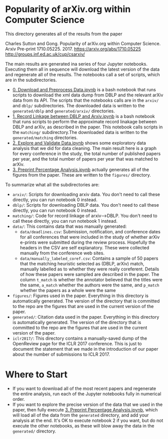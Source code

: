 # Popularity of arXiv.org within Computer Science

This directory generates all of the results from the paper 

  Charles Sutton and Gong. Popularity of arXiv.org within Computer Science.
  Arxiv Pre-print 1710.05225. 2017.
  https://arxiv.org/abs/1710.05225
  http://groups.inf.ed.ac.uk/cup/csarxiv/

The main results are generated ina series of four Jupyter notebooks. Executing them all in sequence will download the latest version of the data
and regenerate all of the results. The notebooks call a set of scripts, which are in the subdirectories.

 * [0. Download and Preprocess Data.ipynb](https://github.com/casutton/cs-arxiv-popularity-code/blob/master/0.%20Download%20and%20Preprocess%20Data.ipynb)
 is a bash notebook that runs scripts to download the xml data dump from DBLP and the relevant arXiv data from its API. The scripts that the notebooks calls
 are in the `arxiv/` and `dblp/` subdirectories. The downloaded data is written to the `generated/dblp` and `generated/arxiv/` directories.
 * [1. Record Linkage between DBLP and Arxiv.ipynb](https://github.com/casutton/cs-arxiv-popularity-code/blob/master/1.%20Record%20Linkage%20between%20DBLP%20and%20Arxiv.ipynb)
 is a bash notebook that runs scripts to perform the approximate record linakage between DBLP and arXiv, as described in the paper. This notebook calls scripts
 in the `matching/` subdirectory.The downloaded data is written to the `generated/matching` directories.
 * [2. Explore and Validate Data.ipynb](https://github.com/casutton/cs-arxiv-popularity-code/blob/master/2.%20Explore%20and%20Validate%20Data.ipynb) shows some exploratory data analysis
 that we did for data cleaning. The main result here is a graph for every conference in the study, the total number of published papers per year,
 and the total number of papers per year that was matched to arXiv.
 * [3. Preprint Percentage Analysis.ipynb](https://github.com/casutton/cs-arxiv-popularity-code/blob/master/3.%20Preprint%20Percentage%20Analysis.ipynb) actually generates all
 of the figures from the paper. These are written to the `figures/` directory.
 
To summarize what all the subdirectories are:

* `arxiv/`: Scripts for downloading arxiv data. You don't need to call these directly, you can run notebook 0 instead.
* `dblp/`: Scripts for downloading DBLP data. You don't need to call these directly, you can run notebook 0 instead.
* `matching/`: Code for record linkage of arxiv-->DBLP. You don't need to call these directly, you can run notebook 1 instead.
* `data/`: This contains data that was manually generated:
   * `data/deadlines.csv`: Submission, notification, and conference dates for all conferences that were included in the study of whether arXiv e-prints were
   submitted during the review process. Hopefully the headers in the CSV are self explanatory. These were collected manually from the conference web sites.
   * `data/manually_labeled_coref.csv`: Contains a sample of 50 papers that the matching heuristic selected as (DBLP, arXiv) match, manually labelled
   as to whether they were really coreferent. Details of how these papers were sampled are described in the paper. The column `t_match` is whether the annotator
   believed that the titles were the same, `a_match` whether the authors were the same, and `p_match` whether the papers as a whole were the same
* `figures/`: Figures used in the paper. Everything in this directory is automatically generated. The version of the directory that is committed
to the repo are the figures that are used in the current version of the paper.
* `generated/`: Citation data used in the paper. Everything in this directory is automatically generated. The version of the directory that is committed
to the repo are the figures that are used in the current version of the paper.
* `iclr2017/`: This directory contains a manually-saved dump of the OpenReview page for the ICLR 2017 conference. This is just to document the statement that we made in the introduction of our paper about the number of submissions to ICLR 2017.

# Where to Start

* If you want to download all of the most recent papers and regenerate the entire analysis, run each of the Jupyter notebooks fully in numerical order.
* If you want to explore the precise version of the data that we used in the paper, then fully execute [3. Preprint Percentage Analysis.ipynb](https://github.com/casutton/cs-arxiv-popularity-code/blob/master/3.%20Preprint%20Percentage%20Analysis.ipynb),
which will load all of the data from the `generated` directory, and add your analysis at the end. It's OK to execute notebook 2 if you want, but do not execute the other notebooks, as these will blow away the data in the `generated/` directory.
